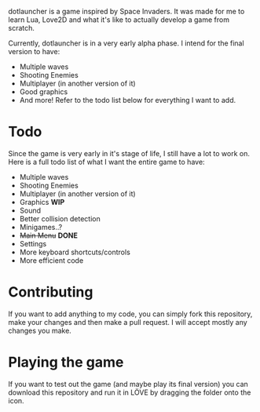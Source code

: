 <p align="center>
          <b>dotlauncher</b>
</p>

![dotlauncher](https://cdn.discordapp.com/attachments/524558580419133480/584814033044242432/dotlauncher_large.png)

dotlauncher is a game inspired by Space Invaders. It was made for me to learn Lua, Love2D and what it's like to actually develop a game from scratch.

Currently, dotlauncher is in a very early alpha phase. I intend for the final version to have:
- Multiple waves
- Shooting Enemies
- Multiplayer (in another version of it)
- Good graphics
- And more!
Refer to the todo list below for everything I want to add.

# Todo
Since the game is very early in it's stage of life, I still have a lot to work on. Here is a full todo list of what I want the entire game to have:
- Multiple waves
- Shooting Enemies
- Multiplayer (in another version of it)
- Graphics **WIP**
- Sound
- Better collision detection
- Minigames..?
- ~~Main Menu~~ **DONE**
- Settings
- More keyboard shortcuts/controls
- More efficient code

# Contributing
If you want to add anything to my code, you can simply fork this repository, make your changes and then make a pull request. I will accept mostly any changes you make.

# Playing the game
If you want to test out the game (and maybe play its final version) you can download this repository and run it in LÖVE by dragging the folder onto the icon.
